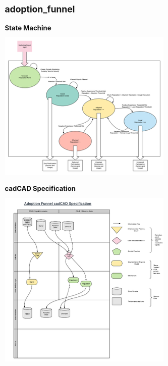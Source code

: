 # adoption_funnel

## State Machine
![State Machine](images\state_machine.png)


## cadCAD Specification
![cadCAD Specification](images\adoption_cadcad_spec.png)